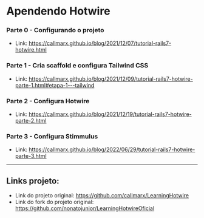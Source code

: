 # Apendendo Hotwire

### Parte 0 - Configurando o projeto
- Link: https://callmarx.github.io/blog/2021/12/07/tutorial-rails7-hotwire.html

### Parte 1 - Cria scaffold e configura Tailwind CSS
- Link: https://callmarx.github.io/blog/2021/12/09/tutorial-rails7-hotwire-parte-1.html#etapa-1---tailwind

### Parte 2 - Configura Hotwire
- Link: https://callmarx.github.io/blog/2021/12/19/tutorial-rails7-hotwire-parte-2.html

### Parte 3 - Configura Stimmulus
- Link: https://callmarx.github.io/blog/2022/06/29/tutorial-rails7-hotwire-parte-3.html

-----------------------------------------------------------------------------------------------------------

## Links projeto:
- Link do projeto original: https://github.com/callmarx/LearningHotwire
- Link do fork do projeto original: https://github.com/nonatojunior/LearningHotwireOficial